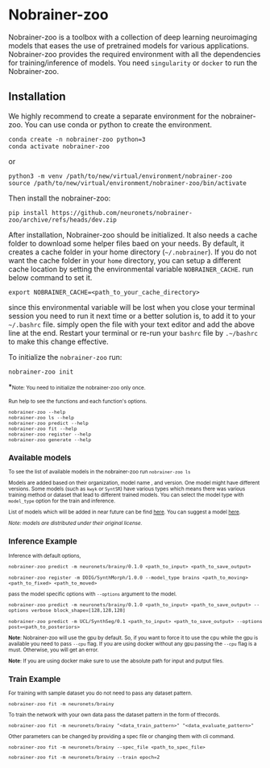 # Nobrainer-zoo
Nobrainer-zoo is a toolbox with a collection of deep learning neuroimaging models that eases the use of pretrained models for various applications. Nobrainer-zoo provides the required environment with all the dependencies for training/inference of models. You need `singularity` or `docker` to run the Nobrainer-zoo.


## Installation
We highly recommend to create a separate environment for the nobrainer-zoo. You can use conda or python to create the environment.

```
conda create -n nobrainer-zoo python=3
conda activate nobrainer-zoo
```

or

```
python3 -m venv /path/to/new/virtual/environment/nobrainer-zoo
source /path/to/new/virtual/environment/nobrainer-zoo/bin/activate
```

Then install the nobrainer-zoo:

```
pip install https://github.com/neuronets/nobrainer-zoo/archive/refs/heads/dev.zip
```

After installation, Nobrainer-zoo should be initialized. It also needs a cache folder to download some helper files baed on your needs. By default, it creates a cache folder in your home directory (`~/.nobrainer`). If you do not want the cache folder in your `home` directory, you can setup a different cache location by setting the environmental variable `NOBRAINER_CACHE`. run below command to set it.

```
export NOBRAINER_CACHE=<path_to_your_cache_directory>
```

since this environmental variable will be lost when you close your terminal session you need to run it next time or a better solution is, to add it to your `~/.bashrc` file.
simply open the file with your text editor and add the above line at the end. Restart your terminal or re-run your `bashrc` file by `.~/bashrc` to make this change effective.

To initialize the `nobrainer-zoo` run:

```
nobrainer-zoo init
```

*<font size="1">Note: You need to initialize the nobrainer-zoo only once.

Run help to see the functions and each function's options.

```
nobrainer-zoo --help
nobrainer-zoo ls --help
nobrainer-zoo predict --help
nobrainer-zoo fit --help
nobrainer-zoo register --help
nobrainer-zoo generate --help
```

## Available models

To see the list of available models in the nobrainer-zoo run `nobrainer-zoo ls`

Models are added based on their organization, model name , and version. One model might have different versions. Some models (such as `kwyk` or `SyntSR`) have various types which means there was various training method or dataset that lead to different trained models. You can select the model type with `model_type` option for the train and inference.


List of models which will be added in near future can be find [here](https://github.com/Hoda1394/zoo/blob/add/inference_scripts/models_to_add.md). You can suggest a model [here](https://github.com/neuronets/zoo/issues/new/choose).

*<font size="1">Note: models are distributed under their original license.</font>*

## Inference Example

Inference with default options,

```
nobrainer-zoo predict -m neuronets/brainy/0.1.0 <path_to_input> <path_to_save_output>

nobrainer-zoo register -m DDIG/SynthMorph/1.0.0 --model_type brains <path_to_moving> <path_to_fixed> <path_to_moved>
```

pass the model specific options with `--options` argument to the model.

```
nobrainer-zoo predict -m neuronets/brainy/0.1.0 <path_to_input> <path_to_save_output> --options verbose block_shape=[128,128,128]

nobrainer-zoo predict -m UCL/SynthSeg/0.1 <path_to_input> <path_to_save_output> --options post=<path_to_posteriors>
```

**Note**: Nobrainer-zoo will use the gpu by default. So, if you want to force it to use the cpu while the gpu is available you need to pass `--cpu` flag. If you are using docker without any gpu passing the `--cpu` flag is a must. Otherwise, you will get an error.

**Note**: If you are using docker make sure to use the absolute path for input and putput files.

## Train Example

For training with sample dataset you do not need to pass any dataset pattern.

```
nobrainer-zoo fit -m neuronets/brainy
```

To train the network with your own data pass the dataset pattern in the form of tfrecords.

```
nobrainer-zoo fit -m neuronets/brainy "<data_train_pattern>" "<data_evaluate_pattern>"
```

Other parameters can be changed by providing a spec file or changing them with cli command.

```
nobrainer-zoo fit -m neuronets/brainy --spec_file <path_to_spec_file>
```

```
nobrainer-zoo fit -m neuronets/brainy --train epoch=2
```
